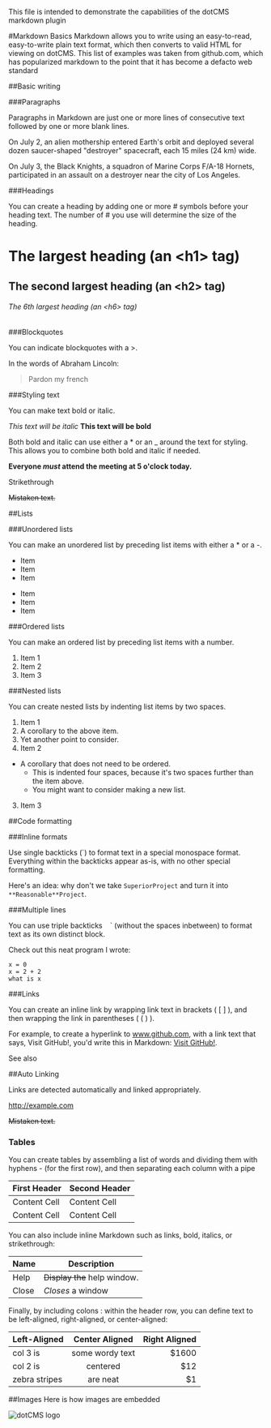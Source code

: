 This file is intended to demonstrate the capabilities of the dotCMS markdown plugin

#Markdown Basics
Markdown allows you to write using an easy-to-read, easy-to-write plain text format, which then converts to valid HTML for viewing on dotCMS.  This list of examples was taken from github.com, which has popularized markdown to the point that it has become a defacto web standard

##Basic writing

###Paragraphs

Paragraphs in Markdown are just one or more lines of consecutive text followed by one or more blank lines.

On July 2, an alien mothership entered Earth's orbit and deployed several dozen saucer-shaped "destroyer" spacecraft, each 15 miles (24 km) wide.

On July 3, the Black Knights, a squadron of Marine Corps F/A-18 Hornets, participated in an assault on a destroyer near the city of Los Angeles.

###Headings

You can create a heading by adding one or more # symbols before your heading text. The number of # you use will determine the size of the heading.

# The largest heading (an &lt;h1&gt; tag)
## The second largest heading (an &lt;h2&gt; tag)

###### The 6th largest heading (an &lt;h6&gt; tag)


###Blockquotes

You can indicate blockquotes with a >.

In the words of Abraham Lincoln:

> Pardon my french

###Styling text

You can make text bold or italic.

*This text will be italic*
**This text will be bold**


Both bold and italic can use either a * or an _ around the text for styling. This allows you to combine both bold and italic if needed.

**Everyone _must_ attend the meeting at 5 o'clock today.**


Strikethrough


~~Mistaken text.~~


##Lists

###Unordered lists

You can make an unordered list by preceding list items with either a * or a -.

* Item
* Item
* Item

- Item
- Item
- Item

###Ordered lists

You can make an ordered list by preceding list items with a number.

1. Item 1
2. Item 2
3. Item 3

###Nested lists

You can create nested lists by indenting list items by two spaces.

1. Item 1
  1. A corollary to the above item.
  2. Yet another point to consider.
2. Item 2
  * A corollary that does not need to be ordered.
    * This is indented four spaces, because it's two spaces further than the item above.
    * You might want to consider making a new list.
3. Item 3

##Code formatting

###Inline formats

Use single backticks (`) to format text in a special monospace format. Everything within the backticks appear as-is, with no other special formatting.

Here's an idea: why don't we take `SuperiorProject` and turn it into `**Reasonable**Project`.

###Multiple lines

You can use triple backticks ` ` ` (without the spaces inbetween)  to format text as its own distinct block.

Check out this neat program I wrote:

```
x = 0
x = 2 + 2
what is x
```

###Links

You can create an inline link by wrapping link text in brackets ( [ ] ), and then wrapping the link in parentheses ( ( ) ).

For example, to create a hyperlink to www.github.com, with a link text that says, Visit GitHub!, you'd write this in Markdown: [Visit GitHub!](https://www.github.com).


See also

##Auto Linking

Links are detected automatically and linked appropriately.

http://example.com


~~Mistaken text.~~

### Tables
You can create tables by assembling a list of words and dividing them with hyphens - (for the first row), and then separating each column with a pipe


| First Header  | Second Header |
| ------------- | ------------- |
| Content Cell  | Content Cell  |
| Content Cell  | Content Cell  |


You can also include inline Markdown such as links, bold, italics, or strikethrough:


| Name | Description          |
| ------------- | ----------- |
| Help      | ~~Display the~~ help window.|
| Close     | _Closes_ a window     |


Finally, by including colons : within the header row, you can define text to be left-aligned, right-aligned, or center-aligned:

| Left-Aligned  | Center Aligned  | Right Aligned |
| :------------ |:---------------:| -----:|
| col 3 is      | some wordy text | $1600 |
| col 2 is      | centered        |   $12 |
| zebra stripes | are neat        |    $1 |

##Images
Here is how images are embedded

![dotCMS logo](http://dotcms.com/images/logo.png)


